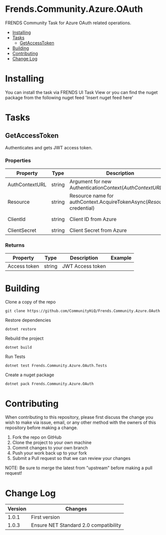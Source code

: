 # Frends.Community.Azure.OAuth

FRENDS Community Task for Azure OAuth related operations.


- [Installing](#installing)
- [Tasks](#tasks)
     - [GetAccessToken](#getaccesstoken)
- [Building](#building)
- [Contributing](#contributing)
- [Change Log](#change-log)

# Installing

You can install the task via FRENDS UI Task View or you can find the nuget package from the following nuget feed
'Insert nuget feed here'

# Tasks

## GetAccessToken
Authenticates and gets JWT access token.

### Properties

| Property | Type | Description | Example |
| -------- | -------- | -------- | -------- |
| AuthContextURL | string | Argument for new AuthenticationContext(*AuthContextURL*) | 'https://login.windows.net/{{TenantId}}' |
| Resource | string | Resource name for authContext.AcquireTokenAsync(*Resource*, credential) | 'https://management.azure.com/' |
| ClientId | string | Client ID from Azure | 'XXXXXXXX-XXXX-XXXX-XXXX-XXXXXXXXXXXX' |
| ClientSecret | string | Client Secret from Azure | 'AzureClientSecretPassword' |

### Returns

| Property | Type | Description | Example |
| -------- | -------- | -------- | -------- |
| Access token | string | JWT Access token | |

# Building

Clone a copy of the repo

`git clone https://github.com/CommunityHiQ/Frends.Community.Azure.OAuth`

Restore dependencies

`dotnet restore`

Rebuild the project

`dotnet build`

Run Tests

`dotnet test Frends.Community.Azure.OAuth.Tests`

Create a nuget package

`dotnet pack Frends.Community.Azure.OAuth`

# Contributing
When contributing to this repository, please first discuss the change you wish to make via issue, email, or any other method with the owners of this repository before making a change.

1. Fork the repo on GitHub
2. Clone the project to your own machine
3. Commit changes to your own branch
4. Push your work back up to your fork
5. Submit a Pull request so that we can review your changes

NOTE: Be sure to merge the latest from "upstream" before making a pull request!
# Change Log

| Version | Changes |
| ----- | ----- |
| 1.0.1 | First version |
| 1.0.3 | Ensure NET Standard 2.0 compatibility |
